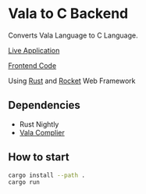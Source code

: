 # Vala to C Backend

Converts Vala Language to C Language.

[Live Application](https://vala-to-c.vercel.app)

[Frontend Code](https://github.com/jhalitaksoy/vala_to_c_frontend)

Using [Rust](https://www.rust-lang.org) and [Rocket](https://rocket.rs/) Web Framework

## Dependencies
- Rust Nightly
- [Vala Complier](https://wiki.gnome.org/Projects/Vala)

## How to start
```bash 
cargo install --path .
cargo run
